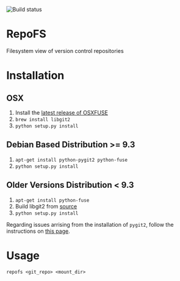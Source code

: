![Build status](https://api.travis-ci.org/AUEB-BALab/RepoFS.png?branch=master)

RepoFS
======
Filesystem view of version control repositories

Installation
=======================

OSX
---
1. Install the [latest release of
   OSXFUSE](https://github.com/osxfuse/osxfuse/releases)
2. `brew install libgit2`
3. `python setup.py install`

Debian Based Distribution \>= 9.3
--------------------------------
1. `apt-get install python-pygit2 python-fuse`
2. `python setup.py install`

Older Versions Distribution \< 9.3
---------------------------------
1. `apt-get install python-fuse`
2. Build libgit2 from [source](https://github.com/libgit2/libgit2#quick-start)
3. `python setup.py install`

Regarding issues arrising from the installation of `pygit2`,
follow the instructions on [this page](www.pygit2.org/install.html).

Usage
=====

`repofs <git_repo> <mount_dir>`
